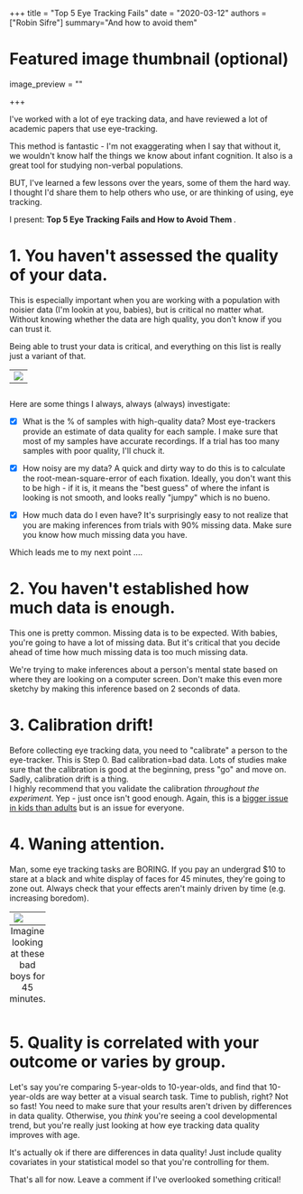 +++
title = "Top 5 Eye Tracking Fails"
date = "2020-03-12"
authors = ["Robin Sifre"]
summary="And how to avoid them"


# Featured image thumbnail (optional)
image_preview = ""

+++

I've worked with a lot of eye tracking data, and have reviewed a lot of academic papers that use eye-tracking. 

This method is fantastic - I'm not exaggerating when I say that without it, we wouldn't know half the things we know about infant cognition. It also is a great tool for studying non-verbal populations.  

BUT, I've learned a few lessons over the years, some of them the hard way. I thought I'd share them to help others who use, or are thinking of using, eye tracking. 

I present: <b> Top 5 Eye Tracking Fails and How to Avoid Them </b>.

# 1. You haven't assessed the quality of your data.  
This is especially important when you are working with a population with noisier data (I'm lookin at you, babies), but is critical no matter what. Without knowing whether the data are high quality, you don't know if you can trust it.  

Being able to trust your data is critical, and everything on this list is really just a variant of that. 

<table class="image">
<caption align="bottom">
</caption>
<tr><td><img src="/post-img/trust-issues.png" alt=" "/></td></tr>
</table>  

Here are some things I always, always (always) investigate:  
- [x] What is the % of samples with high-quality data? Most eye-trackers provide an estimate of data quality for each sample. I make sure that most of my samples have accurate recordings.  If a trial has too many samples with poor quality, I'll chuck it. 

- [x] How noisy are my data? A quick and dirty way to do this is to calculate the root-mean-square-error of each fixation. Ideally, you don't want this to be high - if it is, it means the "best guess" of where the infant is looking is not smooth, and looks really "jumpy" which is no bueno.  

- [x] How much data do I even have? It's surprisingly easy to not realize that you are making inferences from trials with 90% missing data. Make sure you know how much missing data you have.  

Which leads me to my next point .... 

# 2. You haven't established how much data is enough.  
This one is pretty common. Missing data is to be expected. With babies, you're going to have a lot of missing data. But it's critical that you decide ahead of time how much missing data is too much missing data.  
  
We're trying to make inferences about a person's mental state based on where they are looking on a computer screen. Don't make this even more sketchy by making this inference based on 2 seconds of data.  

# 3. Calibration drift!  
Before collecting eye tracking data, you need to "calibrate" a person to the eye-tracker. This is Step 0. Bad calibration=bad data. Lots of studies make sure that the calibration is good at the beginning, press "go" and move on.  
Sadly, calibration drift is a thing.  
I highly recommend that you validate the calibration <i>throughout the experiment</i>.  Yep - just once isn't good enough. Again, this is a [bigger issue in kids than adults](https://www.ncbi.nlm.nih.gov/pmc/articles/PMC5974590/) but is an issue for everyone.  

# 4. Waning attention.  
Man, some eye tracking tasks are BORING. If you pay an undergrad $10 to stare at a black and white display of faces for 45 minutes, they're going to zone out. Always check that your effects aren't mainly driven by time (e.g. increasing boredom). 

<table class="image">
<caption align="bottom">Imagine looking at these bad boys for 45 minutes.
</caption>
<tr><td><img src="/post-img/face-et" alt=" "/></td></tr>
</table>  

# 5. Quality is correlated with your outcome or varies by group.  

Let's say you're comparing 5-year-olds to 10-year-olds, and find that 10-year-olds are way better at a visual search task. Time to publish, right? Not so fast! You need to make sure that your results aren't driven by differences in data quality. Otherwise, you <i>think</i> you're seeing a cool developmental trend, but you're really just looking at how eye tracking data quality improves with age.  

It's actually ok if there are differences in data quality! Just include quality covariates in your statistical model so that you're controlling for them.  

That's all for now. Leave a comment if I've overlooked something critical!  
